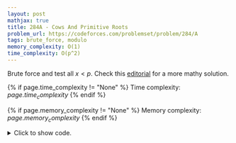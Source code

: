 ```yaml
---
layout: post
mathjax: true
title: 284A - Cows And Primitive Roots
problem_url: https://codeforces.com/problemset/problem/284/A
tags: brute_force, modulo
memory_complexity: O(1)
time_complexity: O(p^2)
---
```


Brute force and test all $x < p$. Check this
[editorial](https://codeforces.com/blog/entry/7037) for a more mathy
solution.


{% if page.time_complexity != "None" %}
Time complexity: ${{ page.time_complexity }}$
{% endif %}

{% if page.memory_complexity != "None" %}
Memory complexity: ${{ page.memory_complexity }}$
{% endif %}

<details>
<summary>
<p style="display:inline">Click to show code.</p>
</summary>
```cpp
{% raw %}
using namespace std;
using ll = long long;
using ii = pair<int, int>;
using vi = vector<int>;
int solve(int p)
{
    int ans = 0;
    for (int x = 1; x < p; ++x)
    {
        bool flag = true;
        int y = x % p;
        for (int i = 1; i <= p - 2; ++i)
        {
            if (y == 1)
            {
                flag = false;
                break;
            }
            y = (y * x) % p;
        }
        if (y % p != 1)
            flag = false;
        ans += flag;
    }
    return ans;
}
int main(void)
{
    ios::sync_with_stdio(false), cin.tie(NULL);
    int p;
    cin >> p;
    cout << solve(p) << endl;
    return 0;
}

{% endraw %}
```
</details>

